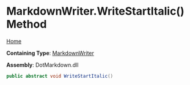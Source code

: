 # MarkdownWriter\.WriteStartItalic\(\) Method

[Home](../../../README.md)

**Containing Type**: [MarkdownWriter](../README.md)

**Assembly**: DotMarkdown\.dll

```csharp
public abstract void WriteStartItalic()
```

